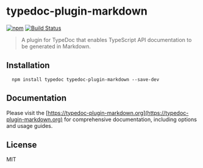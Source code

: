 # typedoc-plugin-markdown

[![npm](https://img.shields.io/npm/v/typedoc-plugin-markdown.svg?logo=npm)](https://www.npmjs.com/package/typedoc-plugin-markdown) [![Build Status](https://github.com/typedoc2md/typedoc-plugin-markdown/actions/workflows/ci.yml/badge.svg?branch=main&style=flat-square)](https://github.com/typedoc2md/typedoc-plugin-markdown/actions/workflows/ci.yml)

> A plugin for TypeDoc that enables TypeScript API documentation to be generated in Markdown.

## Installation

```shell
  npm install typedoc typedoc-plugin-markdown --save-dev
  ```

## Documentation

Please visit the [https://typedoc-plugin-markdown.org](https://typedoc-plugin-markdown.org) for comprehensive documentation, including options and usage guides.

## License

MIT